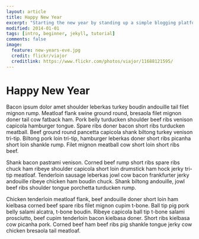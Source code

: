 ```yaml
---
layout: article
title: Happy New Year
excerpt: "Starting the new year by standing up a simple blogging platform."
modified: 2014-01-01
tags: [intro, beginner, jekyll, tutorial]
comments: false
image:
  feature: new-years-eve.jpg
  credit: flickr/viajor
  creditlink: https://www.flickr.com/photos/viajor/11688121595/
---
```


# Happy New Year

Bacon ipsum dolor amet shoulder leberkas turkey boudin andouille tail filet mignon rump. Meatloaf flank swine ground round, bresaola filet mignon doner tail cow fatback ham. Pork belly turducken shoulder beef ribs venison capicola hamburger tongue. Spare ribs doner bacon short ribs turducken meatball. Beef ground round pancetta capicola shank biltong turkey venison tri-tip. Biltong pork loin tri-tip, hamburger leberkas doner short ribs picanha short loin shankle rump. Filet mignon meatball cow short loin short ribs beef.

Shank bacon pastrami venison. Corned beef rump short ribs spare ribs chuck ham ribeye shoulder capicola short loin drumstick ham hock jerky tri-tip meatloaf. Tenderloin sausage leberkas jowl cow bacon frankfurter jerky andouille ribeye chicken ham boudin chuck. Shank biltong andouille, jowl beef ribs shoulder tongue porchetta turducken rump.

Chicken tenderloin meatloaf flank, beef andouille doner short loin ham kielbasa corned beef spare ribs filet mignon cupim t-bone. Ball tip pig pork belly salami alcatra, t-bone boudin. Ribeye capicola ball tip t-bone salami prosciutto, beef cupim tenderloin bacon kielbasa doner. Short ribs kielbasa cow picanha pork. Corned beef ham beef ribs pig shankle tongue jerky cow chicken bresaola tail meatloaf.

